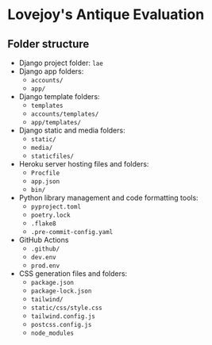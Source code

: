 # Lovejoy's Antique Evaluation

## Folder structure
- Django project folder: `lae`
- Django app folders:
    - `accounts/`
    - `app/`
- Django template folders:
    - `templates`
    - `accounts/templates/`
    - `app/templates/`
- Django static and media folders:
    - `static/`
    - `media/`
    - `staticfiles/`
- Heroku server hosting files and folders:
    - `Procfile`
    - `app.json`
    - `bin/`
- Python library management and code formatting tools:
    - `pyproject.toml`
    - `poetry.lock`
    - `.flake8`
    - `.pre-commit-config.yaml`
- GitHub Actions
    - `.github/`
    - `dev.env`
    - `prod.env`
- CSS generation files and folders:
    - `package.json`
    - `package-lock.json`
    - `tailwind/`
    - `static/css/style.css`
    - `tailwind.config.js`
    - `postcss.config.js`
    - `node_modules`
